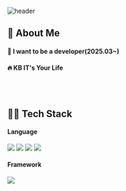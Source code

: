 <div>
  
  <!--Header-->
  ![header](https://capsule-render.vercel.app/api?type=blur&color=gradient&height=300&section=header&text=Good%20to%20see%20you%20%F0%9F%A4%97)
  
</div>

<div>
  <!--Body-->
  
  ## 👀 About Me
  #### :raising_hand: I want to be a developer(2025.03~)<br/>
  #### :fire: KB IT's Your Life<br/>
  <br/>
  <br/>
  
  ## 👩‍🎓 Tech Stack
  #### Language
  <!-- HTML5 -->
  <img src="https://img.shields.io/badge/HTML5-E34F26?style=flat-square&logo=HTML5&logoColor=white"/>
  <!-- CSS -->
  <img src="https://img.shields.io/badge/CSS3-1572B6?style=flat-square&logo=CSS3&logoColor=white"/>
  <!-- JavaScript -->
  <img src="https://img.shields.io/badge/JavaScript-F7DF1E?style=flat-square&logo=JavaScript&logoColor=white"/>
  <!-- Java -->
  <img src="https://img.shields.io/badge/JAVA-007396?style=flat-square&logo=java&logoColor=white">
  <br/>
  
  #### Framework
  <!-- Vue -->
  <img src="https://img.shields.io/badge/Vue-4FC08D?style=flat-square&logo=vue&logoColor=white"/>

  
</div>

